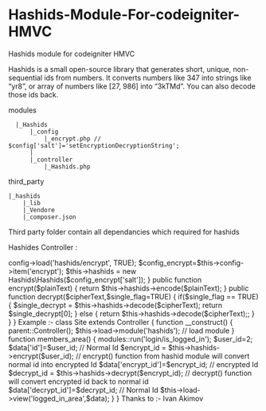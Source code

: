 # Hashids-Module-For-codeigniter-HMVC
Hashids module for codeigniter HMVC

Hashids is a small open-source library that generates short, unique, non-sequential ids from numbers.
It converts numbers like 347 into strings like “yr8”, or array of numbers like [27, 986] into “3kTMd”.
You can also decode those ids back.

modules

      |_Hashids
     	  |_config
     	      |_encrypt.php // $config['salt']='setEncryptionDecryptionString';
     	  |
          |_controller
              |_Hashids.php
third_party

	|_hashids
	    |_lib
	    |_Vendore
	    |_composer.json
	

Third party folder contain all dependancies which required for hashids

Hashides Controller : 

<?php if ( ! defined('BASEPATH')) exit('No direct script access allowed');

require_once APPPATH."/third_party/hashids/vendor/autoload.php"; 

class Hashids extends Controller 
{

	private $hashids='';
	function __construct()
	{
	    parent::__construct();
   	    $this->config->load('hashids/encrypt', TRUE);
      	    $config_encrypt=$this->config->item('encrypt');
      	    $this->hashids = new Hashids\Hashids($config_encrypt['salt']);
	}
 	public function encrypt($plainText)
 	{
	 	return $this->hashids->encode($plainText);
 	}
 	public function decrypt($cipherText,$single_flag=TRUE)
 	{
 		if($single_flag == TRUE)
 		{
 			$single_decrypt = $this->hashids->decode($cipherText);
 			return $single_decrypt[0];
 		}
 		else
 		{
 			return $this->hashids->decode($cipherText);;
 		}
 	}

}
        
Example :-

class Site extends Controller
{

	function __construct()
	{
		parent::Controller();
		$this->load->module('hashids'); // load module
	}
	
	function members_area()
	{
		modules::run('login/is_logged_in');
		$user_id=2;
		$data['id']=$user_id; // Normal Id 
		$encrypt_id = $this->hashids->encrypt($user_id); 
		// encrypt() function from hashid module will convert normal id into encrypted Id
		
		$data['encrypt_id']=$encrypt_id; // encrypted Id
		
		$decrypt_id = $this->hashids->decrypt($encrypt_id); 
		// decrypt() function will convert encrypted id back to normal id 
		
		$data['decrypt_id']=$decrypt_id; // Normal Id
		$this->load->view('logged_in_area',$data);
	}
}


Thanks to :- Ivan Akimov
   


